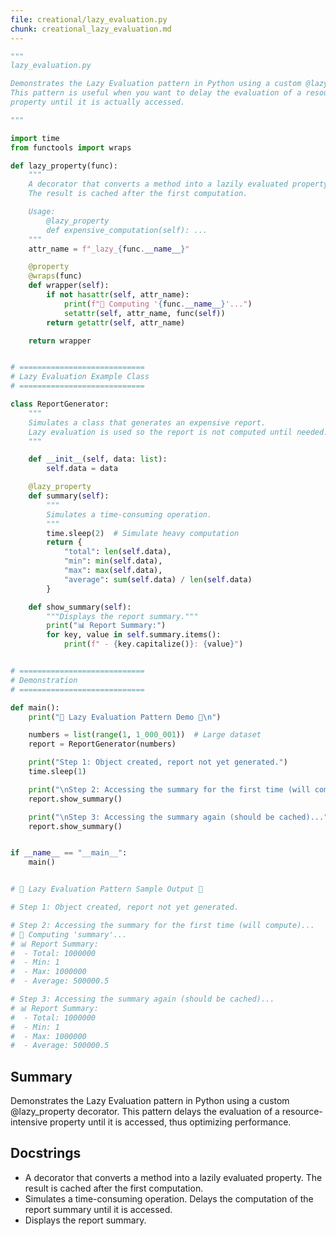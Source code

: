 ```yaml
---
file: creational/lazy_evaluation.py
chunk: creational_lazy_evaluation.md
---
```


```python
"""
lazy_evaluation.py

Demonstrates the Lazy Evaluation pattern in Python using a custom @lazy_property decorator.
This pattern is useful when you want to delay the evaluation of a resource-intensive
property until it is actually accessed.

"""

import time
from functools import wraps

def lazy_property(func):
    """
    A decorator that converts a method into a lazily evaluated property.
    The result is cached after the first computation.

    Usage:
        @lazy_property
        def expensive_computation(self): ...
    """
    attr_name = f"_lazy_{func.__name__}"

    @property
    @wraps(func)
    def wrapper(self):
        if not hasattr(self, attr_name):
            print(f"🔄 Computing '{func.__name__}'...")
            setattr(self, attr_name, func(self))
        return getattr(self, attr_name)

    return wrapper


# ============================
# Lazy Evaluation Example Class
# ============================

class ReportGenerator:
    """
    Simulates a class that generates an expensive report.
    Lazy evaluation is used so the report is not computed until needed.
    """

    def __init__(self, data: list):
        self.data = data

    @lazy_property
    def summary(self):
        """
        Simulates a time-consuming operation.
        """
        time.sleep(2)  # Simulate heavy computation
        return {
            "total": len(self.data),
            "min": min(self.data),
            "max": max(self.data),
            "average": sum(self.data) / len(self.data)
        }

    def show_summary(self):
        """Displays the report summary."""
        print("📊 Report Summary:")
        for key, value in self.summary.items():
            print(f" - {key.capitalize()}: {value}")


# ============================
# Demonstration
# ============================

def main():
    print("🐢 Lazy Evaluation Pattern Demo 🐢\n")

    numbers = list(range(1, 1_000_001))  # Large dataset
    report = ReportGenerator(numbers)

    print("Step 1: Object created, report not yet generated.")
    time.sleep(1)

    print("\nStep 2: Accessing the summary for the first time (will compute)...")
    report.show_summary()

    print("\nStep 3: Accessing the summary again (should be cached)...")
    report.show_summary()


if __name__ == "__main__":
    main()


# 🐢 Lazy Evaluation Pattern Sample Output 🐢

# Step 1: Object created, report not yet generated.

# Step 2: Accessing the summary for the first time (will compute)...
# 🔄 Computing 'summary'...
# 📊 Report Summary:
#  - Total: 1000000
#  - Min: 1
#  - Max: 1000000
#  - Average: 500000.5

# Step 3: Accessing the summary again (should be cached)...
# 📊 Report Summary:
#  - Total: 1000000
#  - Min: 1
#  - Max: 1000000
#  - Average: 500000.5

```

## Summary
Demonstrates the Lazy Evaluation pattern in Python using a custom @lazy_property decorator. This pattern delays the evaluation of a resource-intensive property until it is accessed, thus optimizing performance.

## Docstrings
- A decorator that converts a method into a lazily evaluated property. The result is cached after the first computation.
- Simulates a time-consuming operation. Delays the computation of the report summary until it is accessed.
- Displays the report summary.

